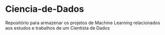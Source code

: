 # Ciencia-de-Dados
Repositório para armazenar os projetos de Machine Learning relacionados aos estudos e trabalhos de um Cientista de Dados
